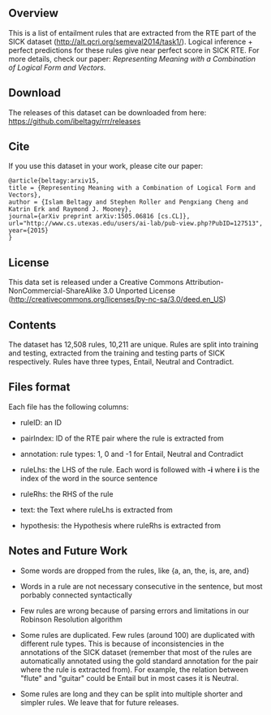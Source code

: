 
Overview
----------------
This is a list of entailment rules that are extracted from the RTE part of the SICK dataset (http://alt.qcri.org/semeval2014/task1/). 
Logical inference + perfect predictions for these rules give near perfect score in SICK RTE. 
For more details, check our paper: *Representing Meaning with a Combination of Logical Form and Vectors*. 


Download
----------------
The releases of this dataset can be downloaded from here: https://github.com/ibeltagy/rrr/releases


Cite
----------------
If you use this dataset in your work, please cite our paper: 

    @article{beltagy:arxiv15, 
    title = {Representing Meaning with a Combination of Logical Form and Vectors}, 
    author = {Islam Beltagy and Stephen Roller and Pengxiang Cheng and Katrin Erk and Raymond J. Mooney}, 
    journal={arXiv preprint arXiv:1505.06816 [cs.CL]},
    url="http://www.cs.utexas.edu/users/ai-lab/pub-view.php?PubID=127513",
    year={2015}
    }

License
----------------
This data set is released under a Creative Commons Attribution-NonCommercial-ShareAlike 3.0 
Unported License (http://creativecommons.org/licenses/by-nc-sa/3.0/deed.en_US)


Contents
----------------
The dataset has 12,508 rules, 10,211 are unique. Rules are split into training and testing, extracted from the training and testing parts of SICK respectively. Rules have three types, Entail, Neutral and Contradict. 


Files format
----------------
Each file has the following columns: 

- ruleID: an ID

- pairIndex: ID of the RTE pair where the rule is extracted from

- annotation: rule types: 1, 0 and -1 for Entail, Neutral and Contradict

- ruleLhs: the LHS of the rule. Each word is followed with **-i** where **i** is the index of the word in the source sentence

- ruleRhs: the RHS of the rule

- text: the Text where ruleLhs is extracted from

- hypothesis: the Hypothesis where ruleRhs is extracted from


Notes and Future Work 
----------------

- Some words are dropped from the rules, like {a, an, the, is, are, and}

- Words in a rule are not necessary consecutive in the sentence, but most porbably connected syntactically

- Few rules are wrong because of parsing errors and limitations in our Robinson Resolution algorithm

- Some rules are duplicated. Few rules (around 100) are duplicated with different rule types. This is because of inconsistencies in the annotations of the SICK dataset (remember that most of the rules are automatically annotated using the gold standard annotation for the pair where the rule is extracted from). For example, the relation between "flute" and "guitar" could be Entail but in most cases it is Neutral.

- Some rules are long and they can be split into multiple shorter and simpler rules. We leave that for future releases. 
